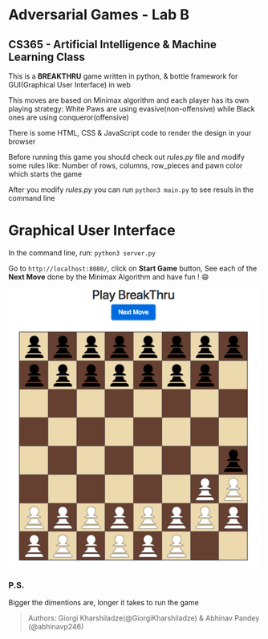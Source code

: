 # Adversarial Games - Lab B 
## CS365 - Artificial Intelligence & Machine Learning Class

This is a **BREAKTHRU** game written in python, & bottle framework for GUI(Graphical User Interface) in web

This moves are based on Minimax algorithm and each player has its own playing strategy:
	White Paws are using evasive(non-offensive) while Black ones are using conqueror(offensive)

There is some HTML, CSS & JavaScript code to render the design in your browser

Before running this game you should check out _rules.py_ file and modify some rules like: Number of rows, columns, row_pieces and pawn color which starts the game

After you modify _rules.py_ you can run `python3 main.py` to see resuls in the command line

# Graphical User Interface
In the command line, run:
	`python3 server.py`

Go to `http://localhost:8080/`, click on **Start Game** button, See each of the **Next Move** done by the Minimax Algorithm and have fun ! :smile:

![BreakThru](/static/img/game.png)

### P.S.
Bigger the dimentions are, longer it takes to run the game

> Authors: Giorgi Kharshiladze(@GiorgiKharshiladze) & Abhinav Pandey (@abhinavp246)